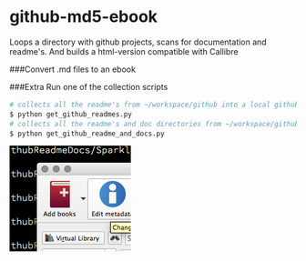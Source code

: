 # github-md5-ebook
Loops a directory with github projects, scans for documentation and readme's. And builds a html-version compatible with Callibre

###Convert .md files to an ebook


###Extra
Run one of the collection scripts 

```bash
# collects all the readme's from ~/workspace/github into a local github directory
$ python get_github_readmes.py
# collects all the readme's and doc directories from ~/workspace/github into a local github directory
$ python get_github_readme_and_docs.py
```


![addbooks](resources/addbooks.png)
